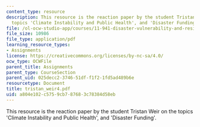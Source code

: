 ```yaml
---
content_type: resource
description: This resource is the reaction paper by the student Tristan Weir on the
  topics 'Climate Instability and Public Health', and 'Disaster Funding'.
file: /ol-ocw-studio-app/courses/11-941-disaster-vulnerability-and-resilience-spring-2005/a804e102c5759cb787683c78384d58eb_tristan_weir4.pdf
file_size: 10986
file_type: application/pdf
learning_resource_types:
- Assignments
license: https://creativecommons.org/licenses/by-nc-sa/4.0/
ocw_type: OCWFile
parent_title: Assignments
parent_type: CourseSection
parent_uid: 025decc2-3746-51df-f1f2-1fd5ad489b6e
resourcetype: Document
title: tristan_weir4.pdf
uid: a804e102-c575-9cb7-8768-3c78384d58eb
---
```

This resource is the reaction paper by the student Tristan Weir on the topics 'Climate Instability and Public Health', and 'Disaster Funding'.